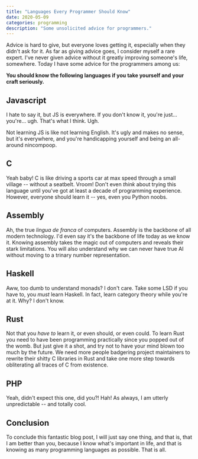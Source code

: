 ```yaml
---
title: "Languages Every Programmer Should Know"
date: 2020-05-09
categories: programming
description: "Some unsolicited advice for programmers."
---
```


Advice is hard to give, but everyone loves getting it, especially when they didn't ask for it. As far as giving advice goes, I consider myself a rare expert. I've never given advice without it greatly improving someone's life, somewhere. Today I have some advice for the programmers among us:

**You should know the following languages if you take yourself and your craft seriously.**

## Javascript

I hate to say it, but JS is everywhere. If you don't know it, you're just... you're... ugh. That's what I think. Ugh.

Not learning JS is like not learning English. It's ugly and makes no sense, but it's everywhere, and you're handicapping yourself and being an all-around nincompoop.

## C

Yeah baby! C is like driving a sports car at max speed through a small village -- without a seatbelt. Vroom! Don't even *think* about trying this language until you've got at least a decade of programming experience. However, everyone should learn it -- yes, even you Python noobs.

## Assembly

Ah, the true *lingua de franca* of computers. Assembly is the backbone of all modern technology. I'd even say it's the backbone of life today as we know it. Knowing assembly takes the magic out of computers and reveals their stark limitations. You will also understand why we can never have true AI without moving to a trinary number representation.

## Haskell

Aww, too dumb to understand monads? I don't care. Take some LSD if you have to, you *must* learn Haskell. In fact, learn category theory while you're at it. Why? I don't know.

## Rust

Not that you *have to* learn it, or even should, or even could. To learn Rust you need to have been programming practically since you popped out of the womb. But just give it a shot, and try not to have your mind blown too much by the future. We need more people badgering project maintainers to rewrite their shitty C libraries in Rust and take one more step towards obliterating all traces of C from existence.

## PHP

Yeah, didn't expect this one, did you?! Hah! As always, I am utterly unpredictable -- and totally cool.

## Conclusion

To conclude this fantastic blog post, I will just say one thing, and that is, that I am better than you, because I know what's important in life, and that is knowing as many programming languages as possible. That is all.
